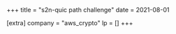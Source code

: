 +++
title = "s2n-quic path challenge"
date = 2021-08-01

[extra]
company = "aws_crypto"
lp = []
+++

